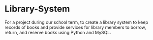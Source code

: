 # Library-System
For a project during our school term, to create a library system to keep records of books and provide services for library members to borrow, return, and reserve books using Python and MySQL.
